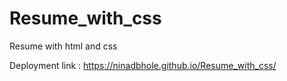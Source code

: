 # Resume_with_css
Resume with html and css

Deployment link : https://ninadbhole.github.io/Resume_with_css/
